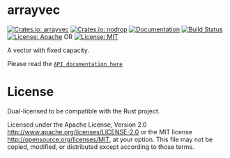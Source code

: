 
arrayvec
========
[![Crates.io: arrayvec](https://img.shields.io/crates/v/arrayvec.svg)](https://crates.io/crates/arrayvec)
[![Crates.io: nodrop](https://img.shields.io/crates/v/nodrop.svg)](https://crates.io/crates/nodrop)
[![Documentation](https://docs.rs/arrayvec/badge.svg)](https://docs.rs/arrayvec)
[![Build Status](https://travis-ci.org/sile/hls_m3u8.svg?branch=master)](https://travis-ci.org/sile/hls_m3u8)
[![License: Apache](https://img.shields.io/badge/License-Apache%202.0-red.svg)](LICENSE-APACHE)
OR
[![License: MIT](https://img.shields.io/badge/license-MIT-blue.svg)](LICENSE)

A vector with fixed capacity.

Please read the [`API documentation here`](https://docs.rs/arrayvec)

# License

Dual-licensed to be compatible with the Rust project.

Licensed under the Apache License, Version 2.0
http://www.apache.org/licenses/LICENSE-2.0 or the MIT license
http://opensource.org/licenses/MIT, at your
option. This file may not be copied, modified, or distributed
except according to those terms.
